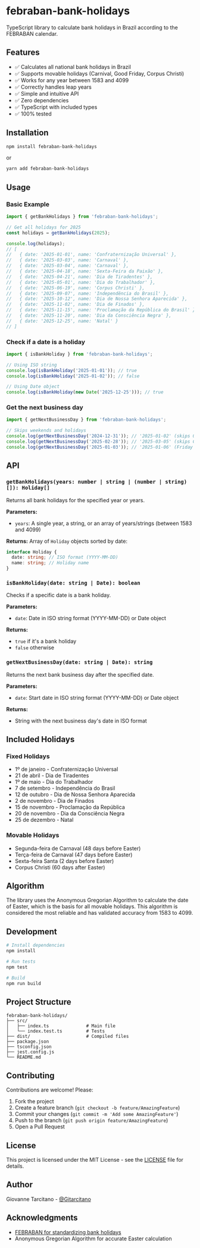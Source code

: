 # febraban-bank-holidays

TypeScript library to calculate bank holidays in Brazil according to the FEBRABAN calendar.

## Features

- ✅ Calculates all national bank holidays in Brazil
- ✅ Supports movable holidays (Carnival, Good Friday, Corpus Christi)
- ✅ Works for any year between 1583 and 4099
- ✅ Correctly handles leap years
- ✅ Simple and intuitive API
- ✅ Zero dependencies
- ✅ TypeScript with included types
- ✅ 100% tested

## Installation

```bash
npm install febraban-bank-holidays
```

or

```bash
yarn add febraban-bank-holidays
```

## Usage

### Basic Example

```typescript
import { getBankHolidays } from 'febraban-bank-holidays';

// Get all holidays for 2025
const holidays = getBankHolidays(2025);

console.log(holidays);
// [
//   { date: '2025-01-01', name: 'Confraternização Universal' },
//   { date: '2025-03-03', name: 'Carnaval' },
//   { date: '2025-03-04', name: 'Carnaval' },
//   { date: '2025-04-18', name: 'Sexta-Feira da Paixão' },
//   { date: '2025-04-21', name: 'Dia de Tiradentes' },
//   { date: '2025-05-01', name: 'Dia do Trabalhador' },
//   { date: '2025-06-19', name: 'Corpus Christi' },
//   { date: '2025-09-07', name: 'Independência do Brasil' },
//   { date: '2025-10-12', name: 'Dia de Nossa Senhora Aparecida' },
//   { date: '2025-11-02', name: 'Dia de Finados' },
//   { date: '2025-11-15', name: 'Proclamação da República do Brasil' },
//   { date: '2025-11-20', name: 'Dia da Consciência Negra' },
//   { date: '2025-12-25', name: 'Natal' }
// ]
```

### Check if a date is a holiday

```typescript
import { isBankHoliday } from 'febraban-bank-holidays';

// Using ISO string
console.log(isBankHoliday('2025-01-01')); // true
console.log(isBankHoliday('2025-01-02')); // false

// Using Date object
console.log(isBankHoliday(new Date('2025-12-25'))); // true
```

### Get the next business day

```typescript
import { getNextBusinessDay } from 'febraban-bank-holidays';

// Skips weekends and holidays
console.log(getNextBusinessDay('2024-12-31')); // '2025-01-02' (skips 01/01)
console.log(getNextBusinessDay('2025-02-28')); // '2025-03-05' (skips Carnival)
console.log(getNextBusinessDay('2025-01-03')); // '2025-01-06' (Friday → Monday)
```

## API

### `getBankHolidays(years: number | string | (number | string)[]): Holiday[]`

Returns all bank holidays for the specified year or years.

**Parameters:**
- `years`: A single year, a string, or an array of years/strings (between 1583 and 4099)

**Returns:**
Array of `Holiday` objects sorted by date:
```typescript
interface Holiday {
  date: string; // ISO format (YYYY-MM-DD)
  name: string; // Holiday name
}
```

### `isBankHoliday(date: string | Date): boolean`

Checks if a specific date is a bank holiday.

**Parameters:**
- `date`: Date in ISO string format (YYYY-MM-DD) or Date object

**Returns:**
- `true` if it's a bank holiday
- `false` otherwise

### `getNextBusinessDay(date: string | Date): string`

Returns the next bank business day after the specified date.

**Parameters:**
- `date`: Start date in ISO string format (YYYY-MM-DD) or Date object

**Returns:**
- String with the next business day's date in ISO format

## Included Holidays

### Fixed Holidays
- 1º de janeiro - Confraternização Universal
- 21 de abril - Dia de Tiradentes
- 1º de maio - Dia do Trabalhador
- 7 de setembro - Independência do Brasil
- 12 de outubro - Dia de Nossa Senhora Aparecida
- 2 de novembro - Dia de Finados
- 15 de novembro - Proclamação da República
- 20 de novembro - Dia da Consciência Negra
- 25 de dezembro - Natal

### Movable Holidays
- Segunda-feira de Carnaval (48 days before Easter)
- Terça-feira de Carnaval (47 days before Easter)
- Sexta-feira Santa (2 days before Easter)
- Corpus Christi (60 days after Easter)

## Algorithm

The library uses the Anonymous Gregorian Algorithm to calculate the date of Easter, which is the basis for all movable holidays. This algorithm is considered the most reliable and has validated accuracy from 1583 to 4099.

## Development

```bash
# Install dependencies
npm install

# Run tests
npm test

# Build
npm run build
```

## Project Structure

```
febraban-bank-holidays/
├── src/
│   ├── index.ts              # Main file
│   └── index.test.ts         # Tests
├── dist/                     # Compiled files
├── package.json
├── tsconfig.json
├── jest.config.js
└── README.md
```

## Contributing

Contributions are welcome! Please:

1. Fork the project
2. Create a feature branch (`git checkout -b feature/AmazingFeature`)
3. Commit your changes (`git commit -m 'Add some AmazingFeature'`)
4. Push to the branch (`git push origin feature/AmazingFeature`)
5. Open a Pull Request

## License

This project is licensed under the MIT License - see the [LICENSE](LICENSE) file for details.

## Author

Giovanne Tarcitano - [@Gitarcitano](https://github.com/Gitarcitano)

## Acknowledgments

- [FEBRABAN for standardizing bank holidays](https://feriadosbancarios.febraban.org.br/)
- Anonymous Gregorian Algorithm for accurate Easter calculation
